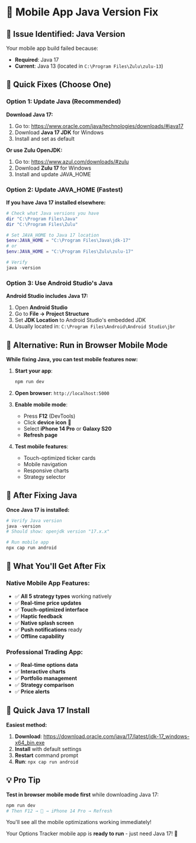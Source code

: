 # 📱 **Mobile App Java Version Fix**

## 🚨 **Issue Identified: Java Version**

Your mobile app build failed because:
- **Required**: Java 17
- **Current**: Java 13 (located in `C:\Program Files\Zulu\zulu-13`)

## 🔧 **Quick Fixes (Choose One)**

### **Option 1: Update Java (Recommended)**

**Download Java 17:**
1. Go to: https://www.oracle.com/java/technologies/downloads/#java17
2. Download **Java 17 JDK** for Windows
3. Install and set as default

**Or use Zulu OpenJDK:**
1. Go to: https://www.azul.com/downloads/#zulu
2. Download **Zulu 17** for Windows
3. Install and update JAVA_HOME

### **Option 2: Update JAVA_HOME (Fastest)**

**If you have Java 17 installed elsewhere:**
```powershell
# Check what Java versions you have
dir "C:\Program Files\Java"
dir "C:\Program Files\Zulu"

# Set JAVA_HOME to Java 17 location
$env:JAVA_HOME = "C:\Program Files\Java\jdk-17"
# or
$env:JAVA_HOME = "C:\Program Files\Zulu\zulu-17"

# Verify
java -version
```

### **Option 3: Use Android Studio's Java**

**Android Studio includes Java 17:**
1. Open **Android Studio**
2. Go to **File → Project Structure**
3. Set **JDK Location** to Android Studio's embedded JDK
4. Usually located in: `C:\Program Files\Android\Android Studio\jbr`

## 🚀 **Alternative: Run in Browser Mobile Mode**

**While fixing Java, you can test mobile features now:**

1. **Start your app**:
   ```powershell
   npm run dev
   ```

2. **Open browser**: `http://localhost:5000`

3. **Enable mobile mode**:
   - Press **F12** (DevTools)
   - Click **device icon** 📱
   - Select **iPhone 14 Pro** or **Galaxy S20**
   - **Refresh page**

4. **Test mobile features**:
   - Touch-optimized ticker cards
   - Mobile navigation
   - Responsive charts
   - Strategy selector

## 🎯 **After Fixing Java**

**Once Java 17 is installed:**

```powershell
# Verify Java version
java -version
# Should show: openjdk version "17.x.x"

# Run mobile app
npx cap run android
```

## 📱 **What You'll Get After Fix**

### **Native Mobile App Features:**
- ✅ **All 5 strategy types** working natively
- ✅ **Real-time price updates** 
- ✅ **Touch-optimized interface**
- ✅ **Haptic feedback** 
- ✅ **Native splash screen**
- ✅ **Push notifications** ready
- ✅ **Offline capability**

### **Professional Trading App:**
- ✅ **Real-time options data**
- ✅ **Interactive charts**
- ✅ **Portfolio management**
- ✅ **Strategy comparison**
- ✅ **Price alerts**

## 🔧 **Quick Java 17 Install**

**Easiest method:**

1. **Download**: https://download.oracle.com/java/17/latest/jdk-17_windows-x64_bin.exe
2. **Install** with default settings
3. **Restart** command prompt
4. **Run**: `npx cap run android`

## 💡 **Pro Tip**

**Test in browser mobile mode first** while downloading Java 17:
```powershell
npm run dev
# Then F12 → 📱 → iPhone 14 Pro → Refresh
```

You'll see all the mobile optimizations working immediately!

Your Options Tracker mobile app is **ready to run** - just need Java 17! 🚀
